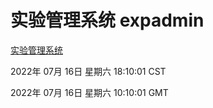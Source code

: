 # 实验管理系统 expadmin
[实验管理系统](http://219.139.198.62:56808/expadmin-782313d2-e1b1-4ea7-932e-3a55e6a1a4d0/)

2022年 07月 16日 星期六 18:10:01 CST

2022年 07月 16日 星期六 10:10:01 GMT
